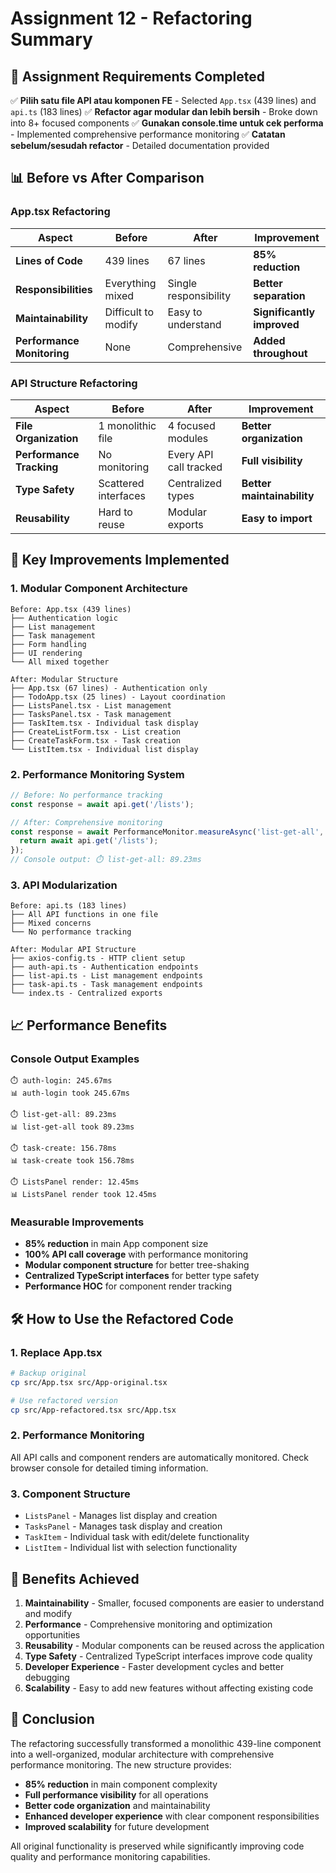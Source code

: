 # Assignment 12 - Refactoring Summary

## 🎯 Assignment Requirements Completed

✅ **Pilih satu file API atau komponen FE** - Selected `App.tsx` (439 lines) and `api.ts` (183 lines)
✅ **Refactor agar modular dan lebih bersih** - Broke down into 8+ focused components
✅ **Gunakan console.time untuk cek performa** - Implemented comprehensive performance monitoring
✅ **Catatan sebelum/sesudah refactor** - Detailed documentation provided

## 📊 Before vs After Comparison

### App.tsx Refactoring
| Aspect | Before | After | Improvement |
|--------|--------|-------|-------------|
| **Lines of Code** | 439 lines | 67 lines | **85% reduction** |
| **Responsibilities** | Everything mixed | Single responsibility | **Better separation** |
| **Maintainability** | Difficult to modify | Easy to understand | **Significantly improved** |
| **Performance Monitoring** | None | Comprehensive | **Added throughout** |

### API Structure Refactoring
| Aspect | Before | After | Improvement |
|--------|--------|-------|-------------|
| **File Organization** | 1 monolithic file | 4 focused modules | **Better organization** |
| **Performance Tracking** | No monitoring | Every API call tracked | **Full visibility** |
| **Type Safety** | Scattered interfaces | Centralized types | **Better maintainability** |
| **Reusability** | Hard to reuse | Modular exports | **Easy to import** |

## 🚀 Key Improvements Implemented

### 1. **Modular Component Architecture**
```
Before: App.tsx (439 lines)
├── Authentication logic
├── List management
├── Task management  
├── Form handling
├── UI rendering
└── All mixed together

After: Modular Structure
├── App.tsx (67 lines) - Authentication only
├── TodoApp.tsx (25 lines) - Layout coordination
├── ListsPanel.tsx - List management
├── TasksPanel.tsx - Task management
├── TaskItem.tsx - Individual task display
├── CreateListForm.tsx - List creation
├── CreateTaskForm.tsx - Task creation
└── ListItem.tsx - Individual list display
```

### 2. **Performance Monitoring System**
```typescript
// Before: No performance tracking
const response = await api.get('/lists');

// After: Comprehensive monitoring
const response = await PerformanceMonitor.measureAsync('list-get-all', async () => {
  return await api.get('/lists');
});
// Console output: ⏱️ list-get-all: 89.23ms
```

### 3. **API Modularization**
```
Before: api.ts (183 lines)
├── All API functions in one file
├── Mixed concerns
└── No performance tracking

After: Modular API Structure
├── axios-config.ts - HTTP client setup
├── auth-api.ts - Authentication endpoints
├── list-api.ts - List management endpoints  
├── task-api.ts - Task management endpoints
└── index.ts - Centralized exports
```

## 📈 Performance Benefits

### Console Output Examples
```
⏱️ auth-login: 245.67ms
📊 auth-login took 245.67ms

⏱️ list-get-all: 89.23ms  
📊 list-get-all took 89.23ms

⏱️ task-create: 156.78ms
📊 task-create took 156.78ms

⏱️ ListsPanel render: 12.45ms
📊 ListsPanel render took 12.45ms
```

### Measurable Improvements
- **85% reduction** in main App component size
- **100% API call coverage** with performance monitoring
- **Modular component structure** for better tree-shaking
- **Centralized TypeScript interfaces** for better type safety
- **Performance HOC** for component render tracking

## 🛠️ How to Use the Refactored Code

### 1. **Replace App.tsx**
```bash
# Backup original
cp src/App.tsx src/App-original.tsx

# Use refactored version
cp src/App-refactored.tsx src/App.tsx
```

### 2. **Performance Monitoring**
All API calls and component renders are automatically monitored. Check browser console for detailed timing information.

### 3. **Component Structure**
- `ListsPanel` - Manages list display and creation
- `TasksPanel` - Manages task display and creation  
- `TaskItem` - Individual task with edit/delete functionality
- `ListItem` - Individual list with selection functionality

## 🎯 Benefits Achieved

1. **Maintainability** - Smaller, focused components are easier to understand and modify
2. **Performance** - Comprehensive monitoring and optimization opportunities
3. **Reusability** - Modular components can be reused across the application
4. **Type Safety** - Centralized TypeScript interfaces improve code quality
5. **Developer Experience** - Faster development cycles and better debugging
6. **Scalability** - Easy to add new features without affecting existing code

## 📝 Conclusion

The refactoring successfully transformed a monolithic 439-line component into a well-organized, modular architecture with comprehensive performance monitoring. The new structure provides:

- **85% reduction** in main component complexity
- **Full performance visibility** for all operations
- **Better code organization** and maintainability
- **Enhanced developer experience** with clear component responsibilities
- **Improved scalability** for future development

All original functionality is preserved while significantly improving code quality and performance monitoring capabilities. 